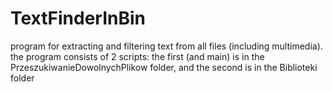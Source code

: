 # TextFinderInBin
program for extracting and filtering text from all files (including multimedia).
the program consists of 2 scripts: the first (and main) is in the PrzeszukiwanieDowolnychPlikow folder, and the second is in the Biblioteki folder
